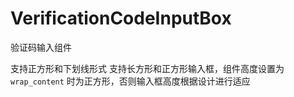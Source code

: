 # VerificationCodeInputBox
验证码输入组件

支持正方形和下划线形式
支持长方形和正方形输入框，组件高度设置为 `wrap_content` 时为正方形，否则输入框高度根据设计进行适应